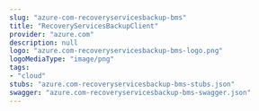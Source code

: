 ```yaml
---
slug: "azure-com-recoveryservicesbackup-bms"
title: "RecoveryServicesBackupClient"
provider: "azure.com"
description: null
logo: "azure.com-recoveryservicesbackup-bms-logo.png"
logoMediaType: "image/png"
tags:
- "cloud"
stubs: "azure.com-recoveryservicesbackup-bms-stubs.json"
swagger: "azure.com-recoveryservicesbackup-bms-swagger.json"
---
```


